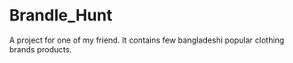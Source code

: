 # Brandle_Hunt
A project for one of my friend. It contains few bangladeshi popular clothing brands products.
